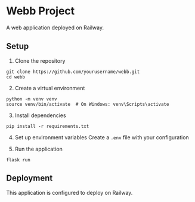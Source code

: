 # Webb Project

A web application deployed on Railway.

## Setup

1. Clone the repository
```
git clone https://github.com/yourusername/webb.git
cd webb
```

2. Create a virtual environment
```
python -m venv venv
source venv/bin/activate  # On Windows: venv\Scripts\activate
```

3. Install dependencies
```
pip install -r requirements.txt
```

4. Set up environment variables
Create a `.env` file with your configuration

5. Run the application
```
flask run
```

## Deployment

This application is configured to deploy on Railway. 